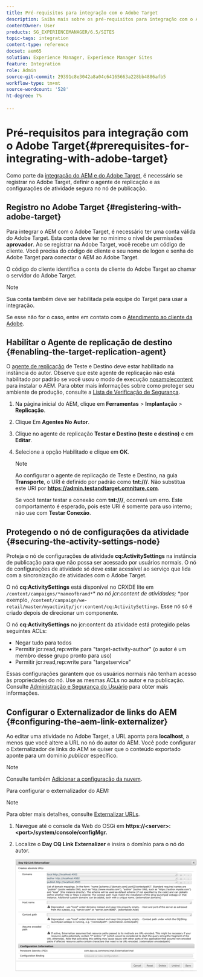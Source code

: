 ```yaml
---
title: Pré-requisitos para integração com o Adobe Target
description: Saiba mais sobre os pré-requisitos para integração com o Adobe Target.
contentOwner: User
products: SG_EXPERIENCEMANAGER/6.5/SITES
topic-tags: integration
content-type: reference
docset: aem65
solution: Experience Manager, Experience Manager Sites
feature: Integration
role: Admin
source-git-commit: 29391c8e3042a8a04c64165663a228bb4886afb5
workflow-type: tm+mt
source-wordcount: '528'
ht-degree: 7%

---
```


# Pré-requisitos para integração com o Adobe Target{#prerequisites-for-integrating-with-adobe-target}

Como parte da [integração do AEM e do Adobe Target](/help/sites-administering/target.md), é necessário se registrar no Adobe Target, definir o agente de replicação e as configurações de atividade segura no nó de publicação.

## Registro no Adobe Target {#registering-with-adobe-target}

Para integrar o AEM com o Adobe Target, é necessário ter uma conta válida do Adobe Target. Esta conta deve ter no mínimo o nível de permissões **aprovador**. Ao se registrar na Adobe Target, você recebe um código de cliente. Você precisa do código de cliente e seu nome de logon e senha do Adobe Target para conectar o AEM ao Adobe Target.

O código do cliente identifica a conta de cliente do Adobe Target ao chamar o servidor do Adobe Target.

>[!NOTE]
>
>Sua conta também deve ser habilitada pela equipe do Target para usar a integração.
>
>Se esse não for o caso, entre em contato com o [Atendimento ao cliente da Adobe](https://experienceleague.adobe.com/docs/target/using/cmp-resources-and-contact-information.html?lang=pt-BR).

## Habilitar o Agente de replicação de destino {#enabling-the-target-replication-agent}

O [agente de replicação](/help/sites-deploying/replication.md) de Teste e Destino deve estar habilitado na instância do autor. Observe que este agente de replicação não está habilitado por padrão se você usou o modo de execução [nosamplecontent](/help/sites-deploying/configure-runmodes.md#using-samplecontent-and-nosamplecontent) para instalar o AEM. Para obter mais informações sobre como proteger seu ambiente de produção, consulte a [Lista de Verificação de Segurança](/help/sites-administering/security-checklist.md).

1. Na página inicial do AEM, clique em **Ferramentas** > **Implantação** > **Replicação**.
1. Clique Em **Agentes No Autor**.
1. Clique no agente de replicação **Testar e Destino (teste e destino)** e em **Editar**.
1. Selecione a opção Habilitado e clique em **OK**.

   >[!NOTE]
   >
   >Ao configurar o agente de replicação de Teste e Destino, na guia **Transporte**, o URI é definido por padrão como **tnt:///**. Não substitua este URI por **https://admin.testandtarget.omniture.com**.
   >
   >Se você tentar testar a conexão com **tnt:///**, ocorrerá um erro. Este comportamento é esperado, pois este URI é somente para uso interno; não use com **Testar Conexão**.

## Protegendo o nó de configurações da atividade {#securing-the-activity-settings-node}

Proteja o nó de configurações de atividade **cq:ActivitySettings** na instância de publicação para que não possa ser acessado por usuários normais. O nó de configurações de atividade só deve estar acessível ao serviço que lida com a sincronização de atividades com o Adobe Target.

O nó **cq:ActivitySettings** está disponível no CRXDE lite em `/content/campaigns/*nameofbrand*`* *no nó jcr:content de atividades;* *por exemplo, `/content/campaign/we-retail/master/myactivity/jcr:content/cq:ActivitySettings`. Esse nó só é criado depois de direcionar um componente.

O nó **cq:ActivitySettings** no jcr:content da atividade está protegido pelas seguintes ACLs:

* Negar tudo para todos
* Permitir jcr:read,rep:write para &quot;target-activity-author&quot; (o autor é um membro desse grupo pronto para uso)
* Permitir jcr:read,rep:write para &quot;targetservice&quot;

Essas configurações garantem que os usuários normais não tenham acesso às propriedades do nó. Use as mesmas ACLs no autor e na publicação. Consulte [Administração e Segurança do Usuário](/help/sites-administering/security.md) para obter mais informações.

## Configurar o Externalizador de links do AEM {#configuring-the-aem-link-externalizer}

Ao editar uma atividade no Adobe Target, a URL aponta para **localhost**, a menos que você altere a URL no nó do autor do AEM. Você pode configurar o Externalizador de links do AEM se quiser que o conteúdo exportado aponte para um domínio *publicar* específico.

>[!NOTE]
>
>Consulte também [Adicionar a configuração da nuvem](/help/sites-administering/experience-fragments-target.md#add-the-cloud-configuration).

Para configurar o externalizador do AEM:

>[!NOTE]
>
>Para obter mais detalhes, consulte [Externalizar URLs](/help/sites-developing/externalizer.md).

1. Navegue até o console da Web do OSGi em **https://&lt;server>:&lt;port>/system/console/configMgr.**
1. Localize o **Day CQ Link Externalizer** e insira o domínio para o nó do autor.

   ![Externalizador de links CQ de dias](assets/aem-externalizer-01.png)
